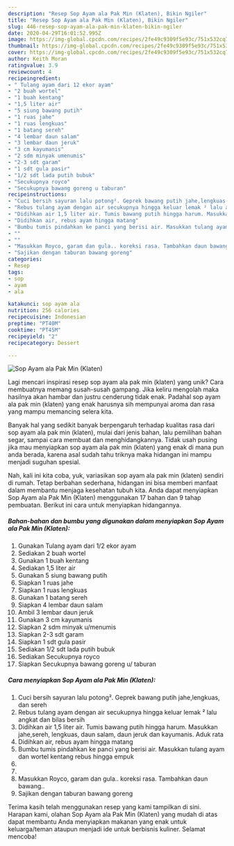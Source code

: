 ```yaml
---
description: "Resep Sop Ayam ala Pak Min (Klaten), Bikin Ngiler"
title: "Resep Sop Ayam ala Pak Min (Klaten), Bikin Ngiler"
slug: 446-resep-sop-ayam-ala-pak-min-klaten-bikin-ngiler
date: 2020-04-29T16:01:52.995Z
image: https://img-global.cpcdn.com/recipes/2fe49c9309f5e93c/751x532cq70/sop-ayam-ala-pak-min-klaten-foto-resep-utama.jpg
thumbnail: https://img-global.cpcdn.com/recipes/2fe49c9309f5e93c/751x532cq70/sop-ayam-ala-pak-min-klaten-foto-resep-utama.jpg
cover: https://img-global.cpcdn.com/recipes/2fe49c9309f5e93c/751x532cq70/sop-ayam-ala-pak-min-klaten-foto-resep-utama.jpg
author: Keith Moran
ratingvalue: 3.9
reviewcount: 4
recipeingredient:
- " Tulang ayam dari 12 ekor ayam"
- "2 buah wortel"
- "1 buah kentang"
- "1,5 liter air"
- "5 siung bawang putih"
- "1 ruas jahe"
- "1 ruas lengkuas"
- "1 batang sereh"
- "4 lembar daun salam"
- "3 lembar daun jeruk"
- "3 cm kayumanis"
- "2 sdm minyak umenumis"
- "2-3 sdt garam"
- "1 sdt gula pasir"
- "1/2 sdt lada putih bubuk"
- "Secukupnya royco"
- "Secukupnya bawang goreng u taburan"
recipeinstructions:
- "Cuci bersih sayuran lalu potong². Geprek bawang putih jahe,lengkuas, dan sereh"
- "Rebus tulang ayam dengan air secukupnya hingga keluar lemak ² lalu angkat dan bilas bersih"
- "Didihkan air 1,5 liter air. Tumis bawang putih hingga harum. Masukkan jahe,sereh, lengkuas, daun salam, daun jeruk dan kayumanis. Aduk rata"
- "Didihkan air, rebus ayam hingga matang"
- "Bumbu tumis pindahkan ke panci yang berisi air. Masukkan tulang ayam dan wortel kentang rebus hingga empuk"
- ""
- ""
- "Masukkan Royco, garam dan gula.. koreksi rasa. Tambahkan daun bawang.."
- "Sajikan dengan taburan bawang goreng"
categories:
- Resep
tags:
- sop
- ayam
- ala

katakunci: sop ayam ala 
nutrition: 256 calories
recipecuisine: Indonesian
preptime: "PT40M"
cooktime: "PT45M"
recipeyield: "2"
recipecategory: Dessert

---
```



![Sop Ayam ala Pak Min (Klaten)](https://img-global.cpcdn.com/recipes/2fe49c9309f5e93c/751x532cq70/sop-ayam-ala-pak-min-klaten-foto-resep-utama.jpg)

Lagi mencari inspirasi resep sop ayam ala pak min (klaten) yang unik? Cara membuatnya memang susah-susah gampang. Jika keliru mengolah maka hasilnya akan hambar dan justru cenderung tidak enak. Padahal sop ayam ala pak min (klaten) yang enak harusnya sih mempunyai aroma dan rasa yang mampu memancing selera kita.

Banyak hal yang sedikit banyak berpengaruh terhadap kualitas rasa dari sop ayam ala pak min (klaten), mulai dari jenis bahan, lalu pemilihan bahan segar, sampai cara membuat dan menghidangkannya. Tidak usah pusing jika mau menyiapkan sop ayam ala pak min (klaten) yang enak di mana pun anda berada, karena asal sudah tahu triknya maka hidangan ini mampu menjadi suguhan spesial.




Nah, kali ini kita coba, yuk, variasikan sop ayam ala pak min (klaten) sendiri di rumah. Tetap berbahan sederhana, hidangan ini bisa memberi manfaat dalam membantu menjaga kesehatan tubuh kita. Anda dapat menyiapkan Sop Ayam ala Pak Min (Klaten) menggunakan 17 bahan dan 9 tahap pembuatan. Berikut ini cara untuk menyiapkan hidangannya.

<!--inarticleads1-->

##### Bahan-bahan dan bumbu yang digunakan dalam menyiapkan Sop Ayam ala Pak Min (Klaten):

1. Gunakan  Tulang ayam dari 1/2 ekor ayam
1. Sediakan 2 buah wortel
1. Gunakan 1 buah kentang
1. Sediakan 1,5 liter air
1. Gunakan 5 siung bawang putih
1. Siapkan 1 ruas jahe
1. Siapkan 1 ruas lengkuas
1. Gunakan 1 batang sereh
1. Siapkan 4 lembar daun salam
1. Ambil 3 lembar daun jeruk
1. Gunakan 3 cm kayumanis
1. Siapkan 2 sdm minyak u/menumis
1. Siapkan 2-3 sdt garam
1. Siapkan 1 sdt gula pasir
1. Sediakan 1/2 sdt lada putih bubuk
1. Sediakan Secukupnya royco
1. Siapkan Secukupnya bawang goreng u/ taburan




<!--inarticleads2-->

##### Cara menyiapkan Sop Ayam ala Pak Min (Klaten):

1. Cuci bersih sayuran lalu potong². Geprek bawang putih jahe,lengkuas, dan sereh
1. Rebus tulang ayam dengan air secukupnya hingga keluar lemak ² lalu angkat dan bilas bersih
1. Didihkan air 1,5 liter air. Tumis bawang putih hingga harum. Masukkan jahe,sereh, lengkuas, daun salam, daun jeruk dan kayumanis. Aduk rata
1. Didihkan air, rebus ayam hingga matang
1. Bumbu tumis pindahkan ke panci yang berisi air. Masukkan tulang ayam dan wortel kentang rebus hingga empuk
1. 
1. 
1. Masukkan Royco, garam dan gula.. koreksi rasa. Tambahkan daun bawang..
1. Sajikan dengan taburan bawang goreng




Terima kasih telah menggunakan resep yang kami tampilkan di sini. Harapan kami, olahan Sop Ayam ala Pak Min (Klaten) yang mudah di atas dapat membantu Anda menyiapkan makanan yang enak untuk keluarga/teman ataupun menjadi ide untuk berbisnis kuliner. Selamat mencoba!
